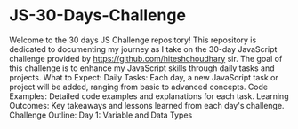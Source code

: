 # JS-30-Days-Challenge
Welcome to the 30 days JS Challenge repository! 
This repository is dedicated to documenting my journey as I take on the 30-day JavaScript challenge provided by https://github.com/hiteshchoudhary sir. The goal of this challenge is to enhance my JavaScript skills through daily tasks and projects.
What to Expect:
Daily Tasks: Each day, a new JavaScript task or project will be added, ranging from basic to advanced concepts.
Code Examples: Detailed code examples and explanations for each task.
Learning Outcomes: Key takeaways and lessons learned from each day's challenge.
Challenge Outline:
Day 1: Variable and Data Types
